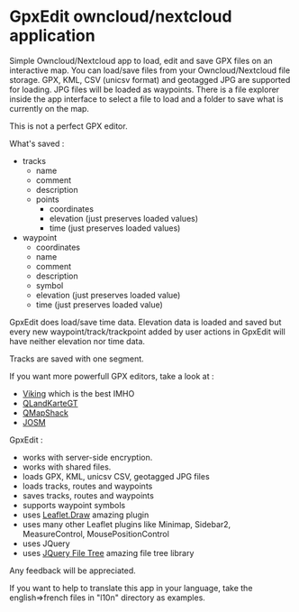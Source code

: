 # GpxEdit owncloud/nextcloud application

Simple Owncloud/Nextcloud app to load, edit and save GPX files on an interactive map.
You can load/save files from your Owncloud/Nextcloud file storage.
GPX, KML, CSV (unicsv format) and geotagged JPG are supported for loading. JPG files will be loaded as waypoints.
There is a file explorer inside the app interface to select a file to load and a folder to save what is currently on the map.

This is not a perfect GPX editor.

What's saved :
- tracks
    - name
    - comment
    - description
    - points
        - coordinates
        - elevation (just preserves loaded values)
        - time (just preserves loaded values)
- waypoint
    - coordinates
    - name
    - comment
    - description
    - symbol
    - elevation (just preserves loaded value)
    - time (just preserves loaded value)

GpxEdit does load/save time data.
Elevation data is loaded and saved but every new waypoint/track/trackpoint added by user actions in GpxEdit will have neither elevation nor time data.

Tracks are saved with one segment.

If you want more powerfull GPX editors, take a look at :
- [Viking](https://sourceforge.net/projects/viking/) which is the best IMHO
- [QLandKarteGT](https://bitbucket.org/kiozen/qlandkarte-gt)
- [QMapShack](https://bitbucket.org/maproom/qmapshack/wiki/Home)
- [JOSM](https://josm.openstreetmap.de/)

GpxEdit :
- works with server-side encryption.
- works with shared files.
- loads GPX, KML, unicsv CSV, geotagged JPG files
- loads tracks, routes and waypoints
- saves tracks, routes and waypoints
- supports waypoint symbols
- uses [Leaflet.Draw](https://github.com/Leaflet/Leaflet.draw) amazing plugin
- uses many other Leaflet plugins like Minimap, Sidebar2, MeasureControl, MousePositionControl
- uses JQuery
- uses [JQuery File Tree](https://github.com/jqueryfiletree/jqueryfiletree) amazing file tree library

Any feedback will be appreciated.

If you want to help to translate this app in your language, take the english=>french files in "l10n" directory as examples.

